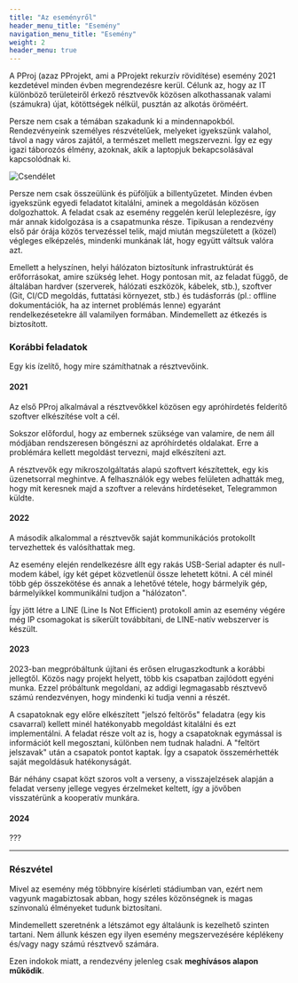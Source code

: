 ```yaml
---
title: "Az eseményről"
header_menu_title: "Esemény"
navigation_menu_title: "Esemény"
weight: 2
header_menu: true
---
```

A PProj (azaz PProjekt, ami a PProjekt rekurzív rövidítése) esemény 2021 kezdetével minden évben megrendezésre kerül.
Célunk az, hogy az IT különböző területeiről érkező résztvevők közösen alkothassanak valami (számukra) újat, kötöttségek nélkül, pusztán az alkotás öröméért.

Persze nem csak a témában szakadunk ki a mindennapokból. Rendezvényeink személyes részvételűek, melyeket igyekszünk valahol, távol a nagy város zajától, a természet mellett megszervezni. Így ez egy igazi táborozós élmény, azoknak, akik a laptopjuk bekapcsolásával kapcsolódnak ki.

![Csendélet](images/ethernet_csendelet.jpg)

Persze nem csak összeülünk és püföljük a billentyűzetet. Minden évben igyekszünk egyedi feladatot kitalálni, aminek a megoldásán közösen dolgozhattok. A feladat csak az esemény reggelén kerül leleplezésre, így már annak kidolgozása is a csapatmunka része. Tipikusan a rendezvény első pár órája közös tervezéssel telik, majd miután megszületett a (közel) végleges elképzelés, mindenki munkának lát, hogy együtt váltsuk valóra azt.

Emellett a helyszínen, helyi hálózaton biztosítunk infrastruktúrát és erőforrásokat, amire szükség lehet. Hogy pontosan mit, az feladat függő, de általában hardver (szerverek, hálózati eszközök, kábelek, stb.), szoftver (Git, CI/CD megoldás, futtatási környezet, stb.) és tudásforrás (pl.: offline dokumentációk, ha az internet problémás lenne) egyaránt rendelkezésetekre áll valamilyen formában. Mindemellett az étkezés is biztosított.

### Korábbi feladatok

Egy kis ízelítő, hogy mire számíthatnak a résztvevőink.

#### 2021

Az első PProj alkalmával a résztvevőkkel közösen egy apróhírdetés felderítő szoftver elkészítése volt a cél.

Sokszor előfordul, hogy az embernek szüksége van valamire, de nem áll módjában rendszeresen böngészni az apróhírdetés oldalakat. Erre a problémára kellett megoldást tervezni, majd elkészíteni azt.

A résztvevők egy mikroszolgáltatás alapú szoftvert készítettek, egy kis üzenetsorral meghintve. A felhasználók egy webes felületen adhatták meg, hogy mit keresnek majd a szoftver a releváns hírdetéseket, Telegrammon küldte.

#### 2022

A második alkalommal a résztvevők saját kommunikációs protokollt tervezhettek és valósíthattak meg.

Az esemény elején rendelkezésre állt egy rakás USB-Serial adapter és null-modem kábel, így két gépet közvetlenül össze lehetett kötni. A cél minél több gép összekötése és annak a lehetővé tétele, hogy bármelyik gép, bármelyikkel kommunikálni tudjon a "hálózaton".

Így jött létre a LINE (Line Is Not Efficient) protokoll amin az esemény végére még IP csomagokat is sikerült továbbítani, de LINE-natív webszerver is készült.

#### 2023

2023-ban megpróbáltunk újítani és erősen elrugaszkodtunk a korábbi jellegtől.
Közös nagy projekt helyett, több kis csapatban zajlódott egyéni munka.
Ezzel próbáltunk megoldani, az addigi legmagasabb résztvevő számú rendezvényen, hogy mindenki ki tudja venni a részét.

A csapatoknak egy előre elkészített "jelszó feltörős" feladatra (egy kis csavarral) kellett minél hatékonyabb megoldást kitalálni és ezt implementálni.
A feladat része volt az is, hogy a csapatoknak egymással is információt kell megosztani, különben nem tudnak haladni. A "feltört jelszavak" után a csapatok pontot kaptak. Így a csapatok összemérhették saját megoldásuk hatékonyságát.

Bár néhány csapat közt szoros volt a verseny, a visszajelzések alapján a feladat verseny jellege vegyes érzelmeket keltett, így a jövőben visszatérünk a kooperatív munkára.

#### 2024

???

---

### Részvétel

Mivel az esemény még többnyire kísérleti stádiumban van, ezért nem vagyunk magabiztosak abban, hogy széles közönségnek is magas színvonalú élményeket tudunk biztosítani.

Mindemellett szeretnénk a létszámot egy általáunk is kezelhető szinten tartani. Nem állunk készen egy ilyen esemény megszervezésére képlékeny és/vagy nagy számú résztvevő számára.

Ezen indokok miatt, a rendezvény jelenleg csak **meghívásos alapon működik**.
